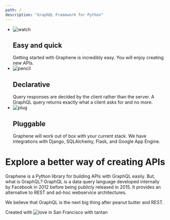 ```yaml
---
path: /
description: "GraphQL Framework for Python"
---
```

<div class="intro">

* ![watch](./watch.png)
  ## Easy and quick
  Getting started with Graphene is incredibly easy. You will enjoy creating new APIs.
* ![pencil](./pencil.png)
  ## Declarative
  Query responses are decided by the client rather than the server. A GraphQL query returns exactly what a client asks for and no more.
* ![plug](./plug.png)
  ## Pluggable
  Graphene will work out of box with your current stack. We have integrations with Django, SQLAlchemy, Flask, and Google App Engine.

</div>

<div class="summary">
<div class="summary-content">

# Explore a better way of creating APIs

Graphene is a Python library for building APIs with GraphQL easily. But, what is GraphQL? GraphQL is a data query language developed internally by Facebook in 2012 before being publicly released in 2015. It provides an alternative to REST and ad-hoc webservice architectures.

We believe that GraphQL is the next big thing after peanut butter and REST.
</div>
</div>

<div class="footer-love">

Created with ![love](./love.png) in San Francisco with tantan

</div>

<!-- <div class="starwars-example-wrapper"><a class="starwars-example" href="http://swapi.graphene-python.org/">Check our Django Starwars API example!</a></div>


<div>
<div class="homepage-intro">

## Meet Graphene

Graphene is a Python library for building *GraphQL* schemas/types fast and easily.


* **Easy to use**: Graphene helps you use *GraphQL* in Python easily.
* Graphene has **builtin support for Relay**.
* Support for **Django**, **SQLAlchemy** and **GAE**: mapping the models automatically to *GraphQL* types.

</div>
</div>

<div>

#### What is GraphQL?
*GraphQL* is a data query language and runtime designed to request and deliver data in a performant way.

Advantages of using *GraphQL*:
* Only **one API endpoint**. One roundtrip for fetch everything you need.
* No data overfetching or underfetching.
* Autogenerated Graphical UI and docs based in your schema.
<div> -->
